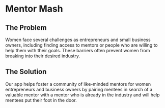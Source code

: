 # Mentor Mash

## The Problem
Women face several challenges as entrepreneurs and small business owners, including finding access to mentors or people who are willing to help them with their goals. These barriers often prevent women from breaking into their desired industry.

## The Solution
Our app helps foster a community of like-minded mentors for women entrepreneurs and business owners by pairing mentees in search of a valuable mentor with a mentor who is already in the industry and will help mentees put their foot in the door.
